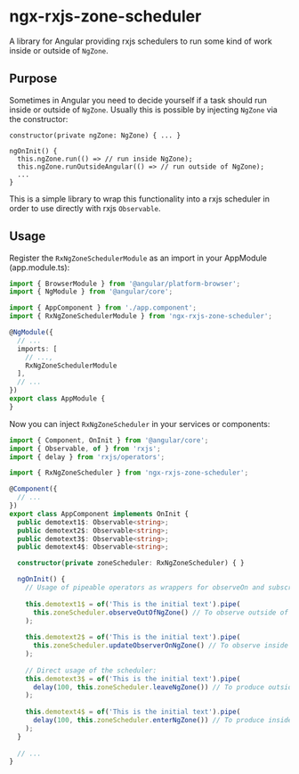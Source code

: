 # ngx-rxjs-zone-scheduler

A library for Angular providing rxjs schedulers to run some kind of work inside or outside of ``NgZone``.

## Purpose

Sometimes in Angular you need to decide yourself if a task should run inside or outside of ``NgZone``. 
Usually this is possible by injecting ``NgZone`` via the constructor: 

```
constructor(private ngZone: NgZone) { ... }

ngOnInit() {
  this.ngZone.run(() => // run inside NgZone);
  this.ngZone.runOutsideAngular(() => // run outside of NgZone);
  ...
}
```

This is a simple library to wrap this functionality into a rxjs scheduler in order to use directly with rxjs ``Observable``.

## Usage

Register the ``RxNgZoneSchedulerModule`` as an import in your AppModule (app.module.ts):

```typescript
import { BrowserModule } from '@angular/platform-browser';
import { NgModule } from '@angular/core';

import { AppComponent } from './app.component';
import { RxNgZoneSchedulerModule } from 'ngx-rxjs-zone-scheduler';

@NgModule({
  // ...
  imports: [
    // ...,
    RxNgZoneSchedulerModule
  ],
  // ...
})
export class AppModule {
}
```

Now you can inject ``RxNgZoneScheduler`` in your services or components:

```typescript
import { Component, OnInit } from '@angular/core';
import { Observable, of } from 'rxjs';
import { delay } from 'rxjs/operators';

import { RxNgZoneScheduler } from 'ngx-rxjs-zone-scheduler';

@Component({
  // ...
})
export class AppComponent implements OnInit {
  public demotext1$: Observable<string>;
  public demotext2$: Observable<string>;
  public demotext3$: Observable<string>;
  public demotext4$: Observable<string>;

  constructor(private zoneScheduler: RxNgZoneScheduler) { }

  ngOnInit() {
    // Usage of pipeable operators as wrappers for observeOn and subscribeOn:
    
    this.demotext1$ = of('This is the initial text').pipe(
      this.zoneScheduler.observeOutOfNgZone() // To observe outside of NgZone - like runOutsideAngular()
    );
    
    this.demotext2$ = of('This is the initial text').pipe(
      this.zoneScheduler.updateObserverOnNgZone() // To observe inside of NgZone - like run()
    );
    
    // Direct usage of the scheduler:
    this.demotext3$ = of('This is the initial text').pipe(
      delay(100, this.zoneScheduler.leaveNgZone()) // To produce outside of NgZone - like runOutsideAngular()
    );
        
    this.demotext4$ = of('This is the initial text').pipe(
      delay(100, this.zoneScheduler.enterNgZone()) // To produce inside of NgZone - like run()
    );
  }
  
  // ...
}
```
